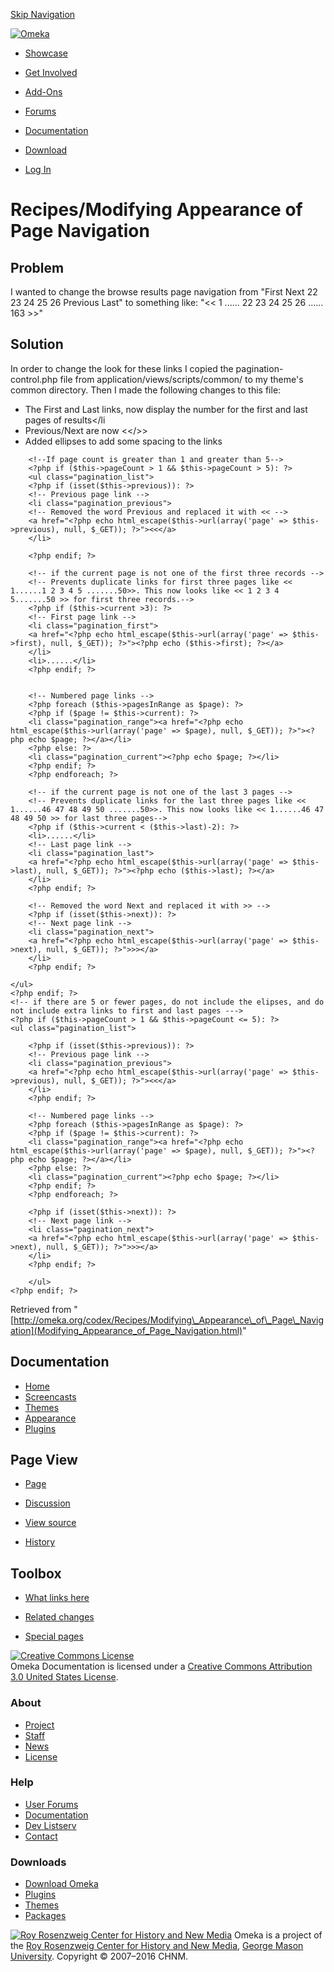 <div id="wrap">

[Skip Navigation](Modifying_Appearance_of_Page_Navigation.html#content)
<div id="header">

<div class="padding">

<span
id="logo">[![Omeka](http://omeka.org/ui/i/logo-horizontal-288px.gif)](../../index.html)</span>
<div id="search-form">

</div>

-   <div id="nav-showcase">

    </div>

    [Showcase](../../showcase.1.html)
-   <div id="nav-involved">

    </div>

    [Get Involved](../../index.html%3Fp=124.html)
-   <div id="nav-addons">

    </div>

    [Add-Ons](../../add-ons.1.html)
-   <div id="nav-forums">

    </div>

    [Forums](../../forums/topic/mysqli-stmt.bind-result.html)
-   <div id="nav-documentation">

    </div>

    [Documentation](http://omeka.org/codex/)
-   <div id="nav-download">

    </div>

    [Download](../../download.1.html)

</div>

</div>

<div id="content">

<div class="padding">

<div id="user-meta">

-   <div id="pt-login">

    </div>

    [Log
    In](http://omeka.org/c/index.php?title=Special:UserLogin&returnto=Recipes/Modifying%20Appearance%20of%20Page%20Navigation)

</div>

Recipes/Modifying Appearance of Page Navigation
===============================================

<div id="primary">

<span id="Problem" class="mw-headline"> Problem </span>
-------------------------------------------------------

I wanted to change the browse results page navigation from "First Next
22 23 24 25 26 Previous Last" to something like: "&lt;&lt; 1 ...... 22
23 24 25 26 ...... 163 &gt;&gt;"

<span id="Solution" class="mw-headline"> Solution </span>
---------------------------------------------------------

In order to change the look for these links I copied the
pagination-control.php file from application/views/scripts/common/ to my
theme's common directory. Then I made the following changes to this
file:

-   The First and Last links, now display the number for the first and
    last pages of results&lt;/li
-   Previous/Next are now &lt;&lt;/&gt;&gt;
-   Added ellipses to add some spacing to the links

<div class="mw-geshi mw-content-ltr" dir="ltr">

<div class="php source-php">

``` {.de1}
    <!--If page count is greater than 1 and greater than 5-->
    <?php if ($this->pageCount > 1 && $this->pageCount > 5): ?>
    <ul class="pagination_list">
    <?php if (isset($this->previous)): ?>
    <!-- Previous page link -->
    <li class="pagination_previous">
    <!-- Removed the word Previous and replaced it with << -->
    <a href="<?php echo html_escape($this->url(array('page' => $this->previous), null, $_GET)); ?>"><<</a>
    </li>
 
    <?php endif; ?>   
 
    <!-- if the current page is not one of the first three records -->
    <!-- Prevents duplicate links for first three pages like << 1......1 2 3 4 5 .......50>>. This now looks like << 1 2 3 4 5.......50 >> for first three records.-->
    <?php if ($this->current >3): ?>
    <!-- First page link -->
    <li class="pagination_first">
    <a href="<?php echo html_escape($this->url(array('page' => $this->first), null, $_GET)); ?>"><?php echo ($this->first); ?></a>
    </li>
    <li>......</li>
    <?php endif; ?>
 
 
    <!-- Numbered page links -->
    <?php foreach ($this->pagesInRange as $page): ?>
    <?php if ($page != $this->current): ?>
    <li class="pagination_range"><a href="<?php echo html_escape($this->url(array('page' => $page), null, $_GET)); ?>"><?php echo $page; ?></a></li>
    <?php else: ?>
    <li class="pagination_current"><?php echo $page; ?></li>
    <?php endif; ?>
    <?php endforeach; ?>
 
    <!-- if the current page is not one of the last 3 pages -->
    <!-- Prevents duplicate links for the last three pages like << 1......46 47 48 49 50 .......50>>. This now looks like << 1......46 47 48 49 50 >> for last three pages-->
    <?php if ($this->current < ($this->last)-2): ?>
    <li>......</li>
    <!-- Last page link -->
    <li class="pagination_last">
    <a href="<?php echo html_escape($this->url(array('page' => $this->last), null, $_GET)); ?>"><?php echo ($this->last); ?></a>
    </li>
    <?php endif; ?>
 
    <!-- Removed the word Next and replaced it with >> -->
    <?php if (isset($this->next)): ?>
    <!-- Next page link -->
    <li class="pagination_next">
    <a href="<?php echo html_escape($this->url(array('page' => $this->next), null, $_GET)); ?>">>></a>
    </li>
    <?php endif; ?>
 
</ul>
<?php endif; ?>
<!-- if there are 5 or fewer pages, do not include the elipses, and do not include extra links to first and last pages --->
<?php if ($this->pageCount > 1 && $this->pageCount <= 5): ?>
<ul class="pagination_list">
 
    <?php if (isset($this->previous)): ?>
    <!-- Previous page link -->
    <li class="pagination_previous">
    <a href="<?php echo html_escape($this->url(array('page' => $this->previous), null, $_GET)); ?>"><<</a>
    </li>
    <?php endif; ?>
 
    <!-- Numbered page links -->
    <?php foreach ($this->pagesInRange as $page): ?>
    <?php if ($page != $this->current): ?>
    <li class="pagination_range"><a href="<?php echo html_escape($this->url(array('page' => $page), null, $_GET)); ?>"><?php echo $page; ?></a></li>
    <?php else: ?>
    <li class="pagination_current"><?php echo $page; ?></li>
    <?php endif; ?>
    <?php endforeach; ?>
 
    <?php if (isset($this->next)): ?>
    <!-- Next page link -->
    <li class="pagination_next">
    <a href="<?php echo html_escape($this->url(array('page' => $this->next), null, $_GET)); ?>">>></a>
    </li>
    <?php endif; ?>
 
    </ul>
<?php endif; ?>
```

</div>

</div>

<div class="printfooter">

Retrieved from
"[http://omeka.org/codex/Recipes/Modifying\_Appearance\_of\_Page\_Navigation](Modifying_Appearance_of_Page_Navigation.html)"

</div>

<div id="catlinks" class="catlinks catlinks-allhidden">

</div>

</div>

<div id="secondary">

<div class="portlet">

Documentation
-------------

-   [Home](http://omeka.org/codex/)
-   [Screencasts](http://omeka.org/codex/Screencasts)
-   [Themes](http://omeka.org/codex/Managing_Themes_2.0)
-   [Appearance](http://omeka.org/codex/Managing_Appearance_2.0)
-   [Plugins](http://omeka.org/codex/Plugins2.0)

</div>

<div class="portlet">

Page View
---------

-   <div id="nav-page">

    </div>

    [Page](Modifying_Appearance_of_Page_Navigation.html)
-   <div id="nav-discussion">

    </div>

    [Discussion](http://omeka.org/c/index.php?title=Talk:Recipes/Modifying_Appearance_of_Page_Navigation&action=edit&redlink=1)
-   <div id="nav-view_source">

    </div>

    [View
    source](http://omeka.org/c/index.php?title=Recipes/Modifying_Appearance_of_Page_Navigation&action=edit)
-   <div id="nav-history">

    </div>

    [History](http://omeka.org/c/index.php?title=Recipes/Modifying_Appearance_of_Page_Navigation&action=history)

</div>

<div id="wiki-toolbox" class="portlet">

Toolbox
-------

-   <div id="t-whatlinkshere">

    </div>

    [What links
    here](../Special:WhatLinksHere/Recipes/Modifying_Appearance_of_Page_Navigation.html)
-   <div id="t-recentchangeslinked">

    </div>

    [Related
    changes](../Special:RecentChangesLinked/Recipes/Modifying_Appearance_of_Page_Navigation.html)
-   <div id="t-specialpages">

    </div>

    [Special pages](http://omeka.org/codex/Special:SpecialPages)

</div>

[![Creative Commons
License](https://i.creativecommons.org/l/by/3.0/us/88x31.png)](http://creativecommons.org/licenses/by/3.0/us/)\
Omeka Documentation is licensed under a [Creative Commons Attribution
3.0 United States
License](http://creativecommons.org/licenses/by/3.0/us/).

</div>

</div>

</div>

<div id="footer">

<div class="padding">

<div id="sitemap">

<div class="section">

### About

-   [Project](../../index.html%3Fp=2.html)
-   [Staff](../../index.html%3Fp=3.html)
-   [News](../../blog.1.html)
-   [License](http://www.gnu.org/copyleft/gpl.html)

</div>

<div class="section">

### Help

-   [User Forums](../../forums/topic/mysqli-stmt.bind-result.html)
-   [Documentation](http://omeka.org/codex/)
-   [Dev Listserv](http://groups.google.com/group/omeka-dev)
-   [Contact](http://omeka.org/contact/)

</div>

<div class="section">

### Downloads

-   [Download Omeka](../../download.1.html)
-   [Plugins](../../plugins.html)
-   [Themes](../../download/themes/index.html)
-   [Packages](../../index.html%3Fp=222.html)

</div>

</div>

<div id="chnm-meta">

<span id="chnm-logo">[![Roy Rosenzweig Center for History and New
Media](http://omeka.org/ui/i/rrchnm-logo-regular.gif)](http://chnm.gmu.edu)</span>
Omeka is a project of the [Roy Rosenzweig Center for History and New
Media](http://chnm.gmu.edu), [George Mason
University](http://www.gmu.edu). Copyright © 2007–2016 CHNM.

</div>

</div>

</div>

</div>
